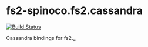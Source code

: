 # fs2-spinoco.fs2.cassandra

[![Build Status](https://travis-ci.org/Spinoco/fs2-cassandra.svg?branch=master)](http://Spinoco/fs2-cassandra)

Cassandra bindings for fs2._
